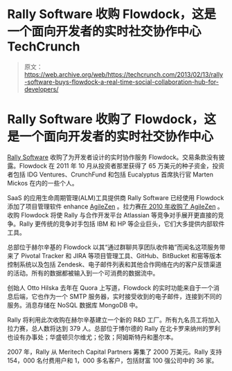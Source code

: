 # Rally Software 收购 Flowdock，这是一个面向开发者的实时社交协作中心 TechCrunch

> 原文：<https://web.archive.org/web/https://techcrunch.com/2013/02/13/rally-software-buys-flowdock-a-real-time-social-collaboration-hub-for-developers/>

# Rally Software 收购了 Flowdock，这是一个面向开发者的实时社交协作中心

[Rally Software](https://web.archive.org/web/20221225141845/http://www.rallydev.com/) 收购了为开发者设计的实时协作服务 Flowdock。交易条款没有披露。Flowdock 在 2011 年 10 月从投资者那里获得了 65 万美元的种子资金，投资者包括 IDG Ventures、CrunchFund 和包括 Eucalyptus 首席执行官 Marten Mickos 在内的一些个人。

SaaS 的应用生命周期管理(ALM)工具提供商 Rally Software 已经使用 Flowdock 添加了项目管理软件 enhance [AgileZen](https://web.archive.org/web/20221225141845/http://www.agilezen.com/) 。拉力赛[在 2010 年收购了 AgileZen](https://web.archive.org/web/20221225141845/https://techcrunch.com/2010/04/14/rally-software-buys-up-kanban-based-project-management-startup-agilezen/) 。收购 Flowdock 将使 Rally 与合作开发平台 Atlassian 等竞争对手展开更直接的竞争。Rally 更传统的竞争对手包括 IBM 和 HP 等企业巨头，它们大多提供内部软件工具。

总部位于赫尔辛基的 Flowdock 以其“通过群聊共享团队收件箱”而闻名这项服务带来了 Pivotal Tracker 和 JIRA 等项目管理工具、GitHub、BitBucket 和窑等版本控制系统以及包括 Zendesk、电子邮件列表和其他合作网络在内的客户反馈渠道的活动。所有的数据都被输入到一个可消费的数据流中。

创始人 Otto Hilska 去年在 Quora 上写道，Flowdock 的实时功能来自于一个消息后端，它也作为一个 SMTP 服务器，实时接受收到的电子邮件，连接到不同的服务。消息存储在 NoSQL 数据库 MongoDB 中。

Rally 将利用此次收购在赫尔辛基建立一个新的 R&D 工厂。所有九名员工将加入拉力赛，总人数将达到 379 人。总部位于博尔德的 Rally 在北卡罗来纳州的罗利也设有办事处；华盛顿贝尔维尤；伦敦；阿姆斯特丹和墨尔本。

2007 年，Rally 从 Meritech Capital Partners 筹集了 2000 万美元。Rally 支持 154，000 名付费用户和 1，000 多名客户，包括财富 100 强公司中的 36 家。